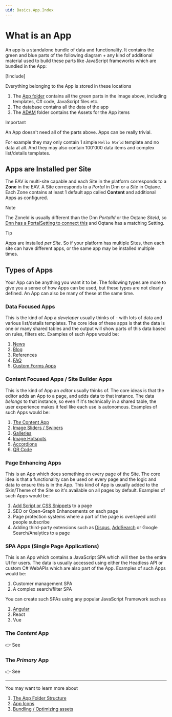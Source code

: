 ```yaml
---
uid: Basics.App.Index
---
```


# What is an App

An app is a standalone bundle of data and functionality. It contains the green and blue parts of the following diagram + any kind of additional material used to build these parts like  JavaScript frameworks which are bundled in the App:

[!include[](../stack/_shared-full.md)]
<style>
  .context-box-full .todo,
   { visibility: visible; } 
</style>

Everything belonging to the App is stored in these locations

1. The [App folder](xref:Basics.App.FolderStructure) contains all the green parts in the image above, including templates, C# code, JavaScript files etc.
1. The database contains all the data of the app
1. The [ADAM](xref:Basics.Cms.Adam.Index) folder contains the Assets for the App items

> [!Important]
> An App doesn't need all of the parts above. Apps can be really trivial. 
> 
> For example they may only contain 1 simple `Hello World` template and no data at all. And they may also contain 100'000 data items and complex list/details templates.


## Apps are Installed per Site

The EAV is multi-site capable and each Site in the platform corresponds to a **Zone** in the EAV. A Site corresponds to a _Portal_ in Dnn or a _Site_ in Oqtane. 
Each Zone contains at least 1 default app called **Content** and additional Apps as configured. 

> [!NOTE]
> The ZoneId is usually different than the Dnn _PortalId_ or the Oqtane _SiteId_, 
> so [Dnn has a PortalSetting to connect this](xref:Basics.Cms.ContentBlocks.Dnn) and Oqtane has a matching Setting.

> [!TIP]
> Apps are installed _per Site_. So if your platform has multiple Sites, then each site can have different apps, or the same app may be installed multiple times. 
 

## Types of Apps

Your App can be anything you want it to be. The following types are more to give you a sense of how Apps can be used, but these types are not clearly defined. An App can also be many of these at the same time. 


### Data Focused Apps

This is the kind of App a _developer_ usually thinks of - with lots of data and various list/details templates. The core idea of these apps is that the data is one or many shared tables and the output will show parts of this data based on rules, filters etc. Examples of such Apps would be:

1. [News](xref:App.News)
1. [Blog](xref:App.Blog)
1. References
1. [FAQ](xref:App.Faq)
1. [Custom Forms Apps](xref:App.Mobius)


### Content Focused Apps / Site Builder Apps

This is the kind of App an _editor_ usually thinks of. The core ideas is that the editor adds an App to a page, and adds data to that instance. The data _belongs_ to that instance, so even if it's technically in a shared table, the user experience makes it feel like each use is autonomous. Examples of such Apps would be:

1. [_The_ Content App](xref:Basics.App.ContentApp.Index)
1. [Image Sliders / Swipers](xref:App.Swiper)
1. [Galleries](xref:App.FancyBoxGallery)
1. [Image Hotspots](xref:App.ImageHotspots)
1. [Accordions](xref:App.Accordion)
1. [QR Code](xref:App.Qr)


### Page Enhancing Apps

This is an App which does something on every page of the Site. The core idea is that a functionality can be used on every page and the logic and data to ensure this is in the App. This kind of App is usually added to the Skin/Theme of the Site so it's available on all pages by default. Examples of such Apps would be:

1. [Add Script or CSS Snippets](xref:App.Snippets) to a page
1. SEO or Open-Graph Enhancements on each page
1. Page protection systems where a part of the page is overlayed until people subscribe
1. Adding third-party extensions such as [Disqus](xref:App.Disqus), [AddSearch](xref:App.AddSearch) or Google Search/Analytics to a page


### SPA Apps (Single Page Applications)

This is an App which contains a JavaScript SPA which will then be the entire UI for users. The data is usually accessed using either the Headless API or custom C# WebAPIs which are also part of the App. Examples of such Apps would be:

1. Customer management SPA
1. A complex search/filter SPA

You can create such SPAs using any popular JavaScript Framework such as

1. [Angular](xref:JsCode.Angular.Index)
1. React
1. Vue


### The _Content_ App

👉 See [](xref:Basics.App.ContentApp.Index)

### The _Primary_ App

👉 See [](xref:Basics.App.PrimaryApp.Index)

---

You may want to learn more about

1. [The App Folder Structure](xref:Basics.App.FolderStructure)
1. [App Icons](xref:Basics.App.Icons)
1. [Bundling / Optimizing assets](xref:Basics.Server.AssetOptimization.Index)

